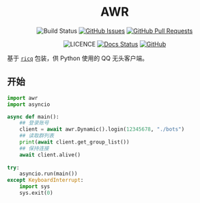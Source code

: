 <center>

# AWR

![Build Status](https://img.shields.io/github/workflow/status/Wybxc/awr/CI)
[![GitHub Issues](https://img.shields.io/github/issues/Wybxc/awr)](https://github.com/Wybxc/awr/issues)
[![GitHub Pull Requests](https://img.shields.io/github/issues-pr/Wybxc/awr)](https://github.com/Wybxc/awr/pulls)

![LICENCE](https://img.shields.io/github/license/Wybxc/awr)
[![Docs Status](https://img.shields.io/github/workflow/status/Wybxc/awr/API%20Document?label=docs)](https://awr-latest.netlify.app)
[![GitHub](https://img.shields.io/github/last-commit/Wybxc/awr?label=GitHub)](https://github.com/Wybxc/awr)

</center>

基于 [`ricq`](https://github.com/lz1998/ricq) 包装，供 Python 使用的 QQ 无头客户端。

## 开始

```python
import awr
import asyncio

async def main():
    ## 登录账号
    client = await awr.Dynamic().login(12345678, "./bots")
    ## 读取群列表
    print(await client.get_group_list())
    ## 保持连接
    await client.alive()
    
try:
    asyncio.run(main())
except KeyboardInterrupt:
    import sys
    sys.exit(0)
```